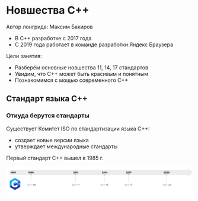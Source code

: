 # Новшества С++

Автор лонгрида: Максим Бакиров
- В C++ разработке с 2017 года
- С 2019 года работает в команде разработки Яндекс Браузера

Цели занятия:
- Разберём основные новшества 11, 14, 17 стандартов
- Увидим, что C++ может быть красивым и понятным
- Познакомимся с мощью современного C++

## Стандарт языка С++

### Откуда берутся стандарты
Существует Комитет ISO по стандартизации языка C++:
- создает новые версии языка
- утверждает международные стандарты

Первый стандарт C++ вышел в 1985 г.

![Image alt](https://github.com/netology-code/cppl-homeworks/blob/main/common/instr/1.png)
